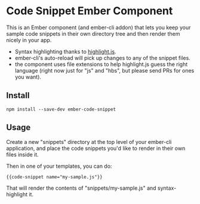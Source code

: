 Code Snippet Ember Component
============================

This is an Ember component (and ember-cli addon) that lets you keep
your sample code snippets in their own directory tree and then render
them nicely in your app.

- Syntax highlighting thanks to [highlight.js](http://highlightjs.org/).
- ember-cli's auto-reload will pick up changes to any of the snippet files.
- the component uses file extensions to help highlight.js guess the
  right language (right now just for "js" and "hbs", but please send
  PRs for ones you want).

Install
-------

`npm install --save-dev ember-code-snippet`

Usage
-----

Create a new "snippets" directory at the top level of your ember-cli
application, and place the code snippets you'd like to render in their
own files inside it.

Then in one of your templates, you can do:

    {{code-snippet name="my-sample.js"}}

That will render the contents of "snippets/my-sample.js" and
syntax-highlight it.

